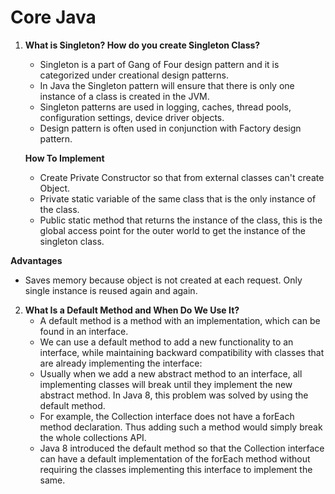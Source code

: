 # Core Java

1. **What is Singleton? How do you create Singleton Class?**
    - Singleton is a part of Gang of Four design pattern and it is categorized under creational design patterns.
    - In Java the Singleton pattern will ensure that there is only one instance of a class is created in the JVM.
    - Singleton patterns are used in logging, caches, thread pools, configuration settings, device driver objects.
    - Design pattern is often used in conjunction with Factory design pattern.
   
   **How To Implement**

    - Create Private Constructor so that from external classes can't create Object.
    - Private static variable of the same class that is the only instance of the class.
    - Public static method that returns the instance of the class, this is the global
      access point for the outer world to get the instance of the singleton class.
    
  **Advantages**
  - Saves memory because object is not created at each request. Only single instance is reused again and again.

2. **What Is a Default Method and When Do We Use It?**
   - A default method is a method with an implementation, which can be found in an interface.
   - We can use a default method to add a new functionality to an interface, while maintaining backward compatibility with classes that are already implementing the interface:
   - Usually when we add a new abstract method to an interface, all implementing classes will break until they implement the new abstract method. In Java 8, this problem was solved by using the default method.
   - For example, the Collection interface does not have a forEach method declaration. Thus adding such a method would simply break the whole collections API.
   - Java 8 introduced the default method so that the Collection interface can have a default implementation of the forEach method without requiring the classes implementing this interface to implement the same.
